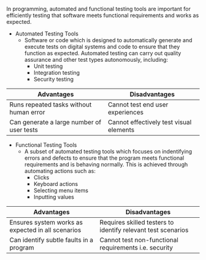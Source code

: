 
In programming, automated and functional testing tools are important for efficiently testing that software meets functional requirements and works as expected. 
- Automated Testing Tools
    - Software or code which is designed to automatically generate and execute tests on digital systems and code to ensure that they function as expected. Automated testing can carry out quality assurance and other test types autonomously, including:
        - Unit testing
        - Integration testing
        - Security testing

| Advantages                               | Disadvantages                               |
| ---------------------------------------- | ----------------------------------------    |
| Runs repeated tasks without human  error | Cannot test end user experiences                                     
| Can generate a large number of user tests | Cannot effectively test visual elements

- Functional Testing Tools
    - A subset of automated testing tools which focuses on indentifying errors and defects to ensure that the program meets functional requirements and is behaving normally. This is achieved through automating actions such as:
        - Clicks
        - Keyboard actions
        - Selecting menu items
        - Inputting values

| Advantages | Disadvantages |
|--------            | -------              |
| Ensures system works as expected in all scenarios | Requires skilled testers to identify relevant test scenarios
| Can identify subtle faults in a program | Cannot test non-functional requirements i.e. security
